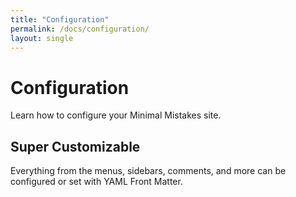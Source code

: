 ```yaml
---
title: "Configuration"
permalink: /docs/configuration/
layout: single
---
```


# Configuration

Learn how to configure your Minimal Mistakes site.

## Super Customizable

Everything from the menus, sidebars, comments, and more can be configured or set with YAML Front Matter.